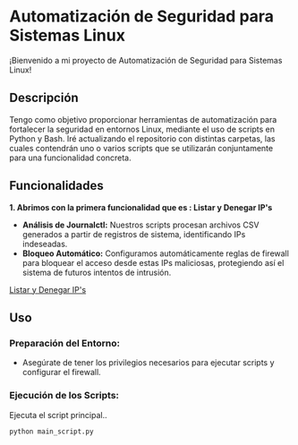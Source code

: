 # Automatización de Seguridad para Sistemas Linux

¡Bienvenido a mi proyecto de Automatización de Seguridad para Sistemas Linux!

## Descripción


Tengo como objetivo proporcionar herramientas de automatización para fortalecer la seguridad en entornos Linux, mediante el uso de scripts en Python y Bash. Iré actualizando el repositorio con distintas carpetas, las cuales contendrán uno o varios scripts que se utilizarán conjuntamente para una funcionalidad concreta.

## Funcionalidades
**1. Abrimos con la primera funcionalidad que es : 
Listar y Denegar IP's**

- **Análisis de Journalctl:** Nuestros scripts procesan archivos CSV generados a partir de registros de sistema, identificando IPs indeseadas.
- **Bloqueo Automático:** Configuramos automáticamente reglas de firewall para bloquear el acceso desde estas IPs maliciosas, protegiendo así el sistema de futuros intentos de intrusión.
  
[Listar y Denegar IP's](https://github.com/MariaGargoles/Scripts_Python/tree/main/Listar%20y%20Denegar%20IP's)

## Uso

### Preparación del Entorno:
- Asegúrate de tener los privilegios necesarios para ejecutar scripts y configurar el firewall.


### Ejecución de los Scripts:
Ejecuta el script principal..
```bash
python main_script.py
